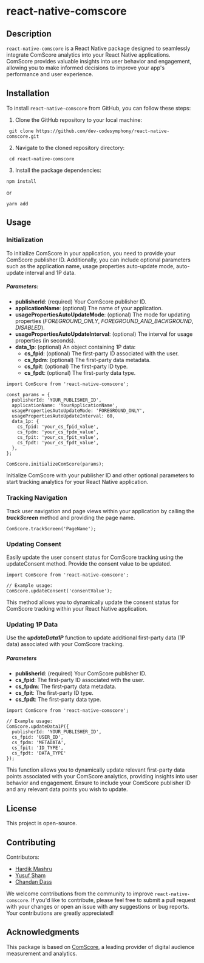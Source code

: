 # react-native-comscore
## Description
`react-native-comscore` is a React Native package designed to seamlessly integrate ComScore analytics into your React Native applications. ComScore provides valuable insights into user behavior and engagement, allowing you to make informed decisions to improve your app's performance and user experience.

## Installation
To install `react-native-comscore` from GitHub, you can follow these steps:
1. Clone the GitHub repository to your local machine:
```
 git clone https://github.com/dev-codesymphony/react-native-comscore.git
``` 
2. Navigate to the cloned repository directory:
```
 cd react-native-comscore
```
3. Install the package dependencies:
```
npm install
``` 
or
```
yarn add
```

## Usage
### Initialization
To initialize ComScore in your application, you need to provide your ComScore publisher ID. Additionally, you can include optional parameters such as the application name, usage properties auto-update mode, auto-update interval and 1P data.
##### Parameters:
- ****publisherId****: (required) Your ComScore publisher ID.
- ****applicationName****: (optional) The name of your application.
- ****usagePropertiesAutoUpdateMode****: (optional) The mode for updating properties (_FOREGROUND_ONLY_, _FOREGROUND_AND_BACKGROUND_, _DISABLED_).
- ****usagePropertiesAutoUpdateInterval****: (optional) The interval for usage properties (in seconds).
- ****data_1p****: (optional) An object containing 1P data:
    - ****cs_fpid****: (optional) The first-party ID associated with the user.
    - ****cs_fpdm****: (optional) The first-party data metadata.
    - ****cs_fpit****: (optional) The first-party ID type.
    - ****cs_fpdt****: (optional) The first-party data type.
```
import ComScore from 'react-native-comscore';

const params = {
  publisherId: 'YOUR_PUBLISHER_ID',
  applicationName: 'YourApplicationName',
  usagePropertiesAutoUpdateMode: 'FOREGROUND_ONLY',
  usagePropertiesAutoUpdateInterval: 60,
  data_1p: {
    cs_fpid: 'your_cs_fpid_value',
    cs_fpdm: 'your_cs_fpdm_value',
    cs_fpit: 'your_cs_fpit_value',
    cs_fpdt: 'your_cs_fpdt_value',
  },
};

ComScore.initializeComScore(params);
``` 
Initialize ComScore with your publisher ID and other optional parameters to start tracking analytics for your React Native application.

### Tracking Navigation
Track user navigation and page views within your application by calling the ***trackScreen*** method and providing the page name.
```
ComScore.trackScreen('PageName');
```

### Updating Consent
Easily update the user consent status for ComScore tracking using the updateConsent method. Provide the consent value to be updated.
```
import ComScore from 'react-native-comscore';

// Example usage:
ComScore.updateConsent('consentValue');
```
This method allows you to dynamically update the consent status for ComScore tracking within your React Native application.

### Updating 1P Data
Use the ***updateData1P*** function to update additional first-party data (1P data) associated with your ComScore tracking.
##### Parameters
- ****publisherId****: (required) Your ComScore publisher ID.
- ****cs_fpid****: The first-party ID associated with the user.
- ****cs_fpdm****: The first-party data metadata.
- ****cs_fpit****: The first-party ID type.
- ****cs_fpdt****: The first-party data type.
```
import ComScore from 'react-native-comscore';

// Example usage:
ComScore.updateData1P({
  publisherId: 'YOUR_PUBLISHER_ID',
  cs_fpid: 'USER_ID',
  cs_fpdm: 'METADATA',
  cs_fpit: 'ID_TYPE',
  cs_fpdt: 'DATA_TYPE'
});
```
This function allows you to dynamically update relevant first-party data points associated with your ComScore analytics, providing insights into user behavior and engagement. Ensure to include your ComScore publisher ID and any relevant data points you wish to update.

## License
This project is open-source.
## Contributing

Contributors:
- [Hardik Mashru](https://github.com/harrymash2006)
- [Yusuf Sham](https://github.com/yusufsham)
- [Chandan Dass](https://github.com/chandandass)
  
We welcome contributions from the community to improve `react-native-comscore`. If you'd like to contribute, please feel free to submit a pull request with your changes or open an issue with any suggestions or bug reports. Your contributions are greatly appreciated!

## Acknowledgments
This package is based on [ComScore](https://www.comscore.com/), a leading provider of digital audience measurement and analytics.
